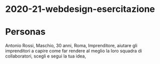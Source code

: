 # 2020-21-webdesign-esercitazione










# Personas
Antonio Rossi, Maschio, 30 anni, Roma, Imprenditore, aiutare gli imprenditori a capire come far rendere al meglio la loro squadra  di collaboratori, scegli e segui la tua idea,
